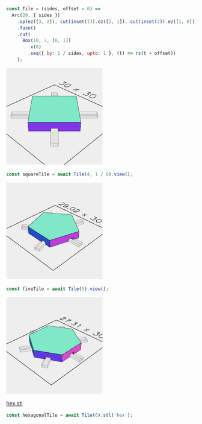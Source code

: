 ```JavaScript
const Tile = (sides, offset = 0) =>
  Arc(20, { sides })
    .op(ez([3, 2]), cut(inset(1)).ez([2, 1]), cut(inset(2)).ez([1, 0]))
    .fuse()
    .cut(
      Box(10, 2, [0, 1])
        .x(8)
        .seq({ by: 1 / sides, upto: 1 }, (t) => rz(t + offset))
    );
```

![Image](map.md.squareTile.png)

```JavaScript
const squareTile = await Tile(4, 1 / 8).view();
```

![Image](map.md.fiveTile.png)

```JavaScript
const fiveTile = await Tile(5).view();
```

![Image](map.md.hexagonalTile_hex.png)

[hex.stl](map.hex.stl)

```JavaScript
const hexagonalTile = await Tile(6).stl('hex');
```
